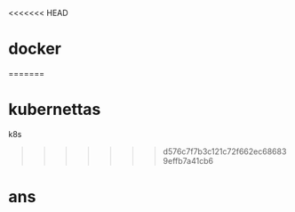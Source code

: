 <<<<<<< HEAD
# docker
=======
# kubernettas
k8s
>>>>>>> d576c7f7b3c121c72f662ec686839effb7a41cb6
# ans
